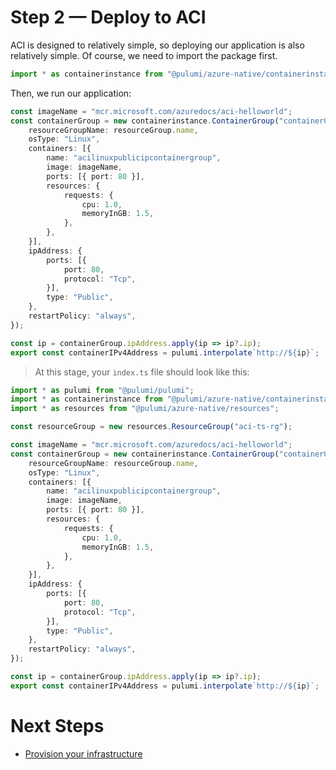 # Step 2 &mdash; Deploy to ACI

ACI is designed to relatively simple, so deploying our application is also relatively simple. Of course, we need to import the package first.

```typescript
import * as containerinstance from "@pulumi/azure-native/containerinstance";
```

Then, we run our application:

```typescript
const imageName = "mcr.microsoft.com/azuredocs/aci-helloworld";
const containerGroup = new containerinstance.ContainerGroup("containerGroup", {
    resourceGroupName: resourceGroup.name,
    osType: "Linux",
    containers: [{
        name: "acilinuxpublicipcontainergroup",
        image: imageName,
        ports: [{ port: 80 }],
        resources: {
            requests: {
                cpu: 1.0,
                memoryInGB: 1.5,
            },
        },
    }],
    ipAddress: {
        ports: [{
            port: 80,
            protocol: "Tcp",
        }],
        type: "Public",
    },
    restartPolicy: "always",
});

const ip = containerGroup.ipAddress.apply(ip => ip?.ip);
export const containerIPv4Address = pulumi.interpolate`http://${ip}`;
```

> At this stage, your `index.ts` file should look like this:

```typescript
import * as pulumi from "@pulumi/pulumi";
import * as containerinstance from "@pulumi/azure-native/containerinstance";
import * as resources from "@pulumi/azure-native/resources";

const resourceGroup = new resources.ResourceGroup("aci-ts-rg");

const imageName = "mcr.microsoft.com/azuredocs/aci-helloworld";
const containerGroup = new containerinstance.ContainerGroup("containerGroup", {
    resourceGroupName: resourceGroup.name,
    osType: "Linux",
    containers: [{
        name: "acilinuxpublicipcontainergroup",
        image: imageName,
        ports: [{ port: 80 }],
        resources: {
            requests: {
                cpu: 1.0,
                memoryInGB: 1.5,
            },
        },
    }],
    ipAddress: {
        ports: [{
            port: 80,
            protocol: "Tcp",
        }],
        type: "Public",
    },
    restartPolicy: "always",
});

const ip = containerGroup.ipAddress.apply(ip => ip?.ip);
export const containerIPv4Address = pulumi.interpolate`http://${ip}`;
```

# Next Steps

* [Provision your infrastructure](../lab-03/README.md)
